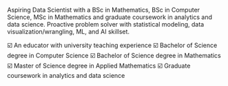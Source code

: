 Aspiring Data Scientist with a BSc in Mathematics, BSc in Computer Science, MSc in Mathematics and graduate coursework in analytics and data science. Proactive problem solver with statistical modeling, data visualization/wrangling, ML, and AI skillset.

☑️ An educator with university teaching experience
☑️ Bachelor of Science degree in Computer Science
☑️ Bachelor of Science degree in Mathematics
☑️ Master of Science degree in Applied Mathematics
☑️ Graduate coursework in analytics and data science

